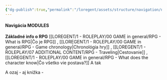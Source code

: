 ```yaml
---
{"dg-publish":true,"permalink":"/loregent/assets/structure/navigation/nav-mod/"}
---
```


#### Navigácia MODULES

**Základné info o RPG**
[[LOREGENT/1 - ROLEPLAY/00 GAME in general/RPG - What is RPG\|Čo je RPG]] , [[LOREGENT/1 - ROLEPLAY/00 GAME in general/RPG - Game chronology\|Chronológia hry]] , [[LOREGENT/1 - ROLEPLAY/07 ADDITIONAL CONTENT/RPG - Traveling\|Cestovanie]] , [[LOREGENT/1 - ROLEPLAY/00 GAME in general/RPG - What does the character know\|Čo všetko vie postava?]]
A tak

A ozaj - aj knižka -